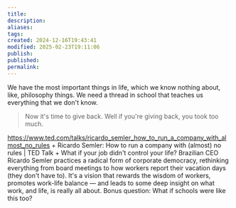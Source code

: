 ```yaml
---
title: 
description: 
aliases: 
tags: 
created: 2024-12-16T19:43:41
modified: 2025-02-23T19:11:06
publish: 
published: 
permalink: 
---
```


We have the most important things in life, which we know nothing about, like, philosophy things.
We need a thread in school that teaches us everything that we don't know.


> Now it's time to give back. Well if you're giving back, you took too much.

https://www.ted.com/talks/ricardo_semler_how_to_run_a_company_with_almost_no_rules + Ricardo Semler: How to run a company with (almost) no rules | TED Talk + What if your job didn't control your life? Brazilian CEO Ricardo Semler practices a radical form of corporate democracy, rethinking everything from board meetings to how workers report their vacation days (they don't have to). It's a vision that rewards the wisdom of workers, promotes work-life balance — and leads to some deep insight on what work, and life, is really all about. Bonus question: What if schools were like this too?
